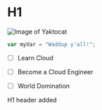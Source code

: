 # H1
![Image of Yaktocat](https://octodex.github.com/images/yaktocat.png)
``` javascript
var myVar = "Waddup y'all!";
```
- [ ] Learn Cloud
- [ ] Become a Cloud Engineer
- [ ] World Domination






















H1 header added
